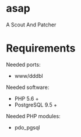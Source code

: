 # asap
A Scout And Patcher

# Requirements
Needed ports:
- www/dddbl

Needed software:
- PHP 5.6 +
- PostgreSQL 9.5 +

Needed PHP modules:
- pdo_pgsql
